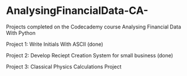 # AnalysingFinancialData-CA-
Projects completed on the Codecademy course Analysing Financial Data With Python

Project 1: Write Initials With ASCII (done)

Project 2: Develop Reciept Creation System for small business (done)

Project 3: Classical Physics Calculations Project
